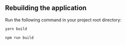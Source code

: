 
## Rebuilding the application

Run the following command in your project root directory:

<Tabs groupId="yarn-npm">

<TabItem value="yarn" label="yarn">

```bash
yarn build
```

</TabItem>

<TabItem value="npm" label="npm">

```bash
npm run build
```

</TabItem>

</Tabs>

